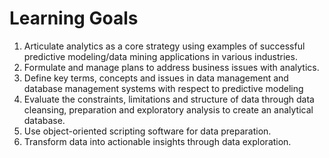 # Learning Goals
1. Articulate analytics as a core strategy using examples of successful predictive modeling/data mining applications in various industries.
2. Formulate and manage plans to address business issues with analytics.
3. Define key terms, concepts and issues in data management and database management systems with respect to predictive modeling
4. Evaluate the constraints, limitations and structure of data through data cleansing, preparation and exploratory analysis to create an analytical database. 
5. Use object-oriented scripting software for data preparation.
6. Transform data into actionable insights through data exploration.
